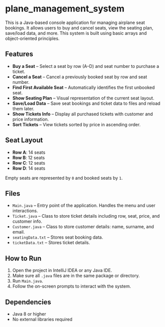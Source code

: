 # plane_management_system
This is a Java-based console application for managing airplane seat bookings. It allows users to buy and cancel seats, view the seating plan, save/load data, and more. This system is built using basic arrays and object-oriented principles.

## Features

- **Buy a Seat** – Select a seat by row (A–D) and seat number to purchase a ticket.
- **Cancel a Seat** – Cancel a previously booked seat by row and seat number.
- **Find First Available Seat** – Automatically identifies the first unbooked seat.
- **Show Seating Plan** – Visual representation of the current seat layout.
- **Save/Load Data** – Save seat bookings and ticket data to files and reload them later.
- **Show Tickets Info** – Display all purchased tickets with customer and price information.
- **Sort Tickets** – View tickets sorted by price in ascending order.

## Seat Layout

- **Row A**: 14 seats
- **Row B**: 12 seats
- **Row C**: 12 seats
- **Row D**: 14 seats

Empty seats are represented by `0` and booked seats by `1`.

## Files

- `Main.java` – Entry point of the application. Handles the menu and user interactions.
- `Ticket.java` – Class to store ticket details including row, seat, price, and customer info.
- `Customer.java` – Class to store customer details: name, surname, and email.
- `seatingData.txt` – Stores seat booking data.
- `ticketData.txt` – Stores ticket details.

## How to Run

1. Open the project in IntelliJ IDEA or any Java IDE.
2. Make sure all `.java` files are in the same package or directory.
3. Run `Main.java`.
4. Follow the on-screen prompts to interact with the system.

## Dependencies

- Java 8 or higher
- No external libraries required

